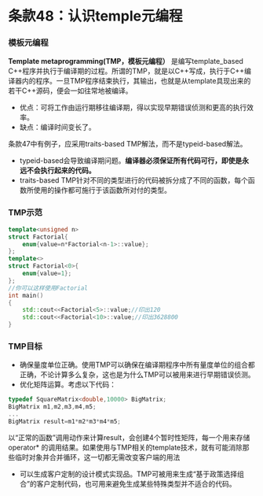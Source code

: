 # 条款48：认识temple元编程
### 模板元编程
**Template metaprogramming(TMP，模板元编程）** 是编写template_based C++程序并执行于编译期的过程。所谓的TMP，就是以C++写成，执行于C++编译器内的程序。一旦TMP程序结束执行，其输出，也就是从template具现出来的若干C++源码，便会一如往常地被编译。
* 优点：可将工作由运行期移往编译期，得以实现早期错误侦测和更高的执行效率。
* 缺点：编译时间变长了。

条款47中有例子，应采用traits-based TMP解法，而不是typeid-based解法。
* typeid-based会导致编译期问题。**编译器必须保证所有代码可行，即使是永远不会执行起来的代码。**
* traits-based TMP针对不同的类型进行的代码被拆分成了不同的函数，每个函数所使用的操作都可施行于该函数所对付的类型。
### TMP示范
```c++
template<unsigned n>
struct Factorial{
    enum{value=n*Factorial<n-1>::value};
};
template<>
struct Factorial<0>{
    enum{value=1};
};
//你可以这样使用Factorial
int main()
{
    std::cout<<Factorial<5>::value;//印出120
    std::cout<<Factorial<10>::value;//印出3628800
}
```
### TMP目标
* 确保量度单位正确。使用TMP可以确保在编译期程序中所有量度单位的组合都正确，不论计算多么复杂，这也是为什么TMP可以被用来进行早期错误侦测。
* 优化矩阵运算。考虑以下代码：
```c++
typedef SquareMatrix<double,10000> BigMatrix;
BigMatrix m1,m2,m3,m4,m5;
...
BigMatrix result=m1*m2*m3*m4*m5;
```
以“正常的函数”调用动作来计算result，会创建4个暂时性矩阵，每一个用来存储operator* 的调用结果。如果使用与TMP相关的template技术，就有可能消除那些临时对象并合并循环，这一切都无需改变客户端的用法
* 可以生成客户定制的设计模式实现品。TMP可被用来生成“基于政策选择组合”的客户定制代码，也可用来避免生成某些特殊类型并不适合的代码。
